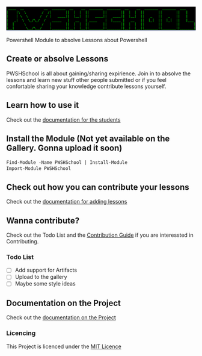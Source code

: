 ![PWSHSchool](Img/PWSHSchool.png)

Powershell Module to absolve Lessons about Powershell

## Create or absolve Lessons
PWSHSchool is all about gaining/sharing expirience. Join in to absolve 
the lessons and learn new stuff other people submitted or if you feel
confortable sharing your knowledge contribute lessons yourself. 

## Learn how to use it

Check out the [documentation for the students](docs/Students.md)

## Install the Module (Not yet available on the Gallery. Gonna upload it soon)

```
Find-Module -Name PWSHSchool | Install-Module
Import-Module PWSHSchool
```

## Check out how you can contribute your lessons

Check out the [documentation for adding lessons](docs/AddLessons.md)

## Wanna contribute? 

Check out the Todo List and the [Contribution Guide](docs/CONTRIBUTING.md) if you are interessted in Contributing.

### Todo List

- [ ] Add support for Artifacts
- [ ] Upload to the gallery
- [ ] Maybe some style ideas

## Documentation on the Project

Check out the [documentation on the Project](docs/Project.md)

### Licencing

This Project is licenced under the [MIT Licence](LICENSE)
